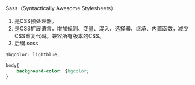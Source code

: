 Sass（Syntactically Awesome Stylesheets）

1. 是CSS预处理器。
2. 是CSS扩展语言，增加规则、变量、混入、选择器、继承、内置函数，减少CSS重复代码。兼容所有版本的CSS。
3. 后缀.scss

```css
$bgcolor: lightblue;

body{
    background-color: $bgcolor;
}
```


